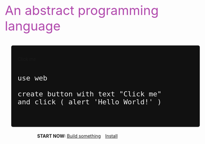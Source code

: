 <!-- _coverpage.md -->

<div style="height:150px"></div>
<span style="font-size: 40px;color:#b14aad">An abstract programming language
</span>

<br>

<br>

<center style="width: 100%;">

<div style="background: #111111;width:550px;text-align:left;padding:20px;margin:20px;border-radius:5px; display: block;">
	

<a onclick="alert('Hello World!')" style="cursor:pointer" class="btn-white">Click me</a>


<pre>
	<code class="lang-puzzle" style="font-size:22px !important;color:#EEEEEE">
use web

create button with text "Click me"
and click ( alert 'Hello World!' )
</code>
	</pre>
</div>

<b>START NOW:</b>
<a href="#chapters/GUIDES" class="btn-primary">Build something</a>
<a href="#?id=install" class="" style="margin:0px 10px">Install</a>
<a href="https://github.com/puzzlelang/puzzle" target="_blank" class="" style="margin:0px 10px"><span class="fab fa-github"></span></a>
<a href="https://www.npmjs.com/package/puzzlelang" class="" target="_blank" style="margin:0px 10px"><span class="fab fa-npm"></span></a>
</center>

